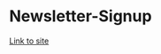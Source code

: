 # Newsletter-Signup
<a href="https://young-crag-67920.herokuapp.com/" target="_blank" rel="noopener noreferrer">Link to site</a>
